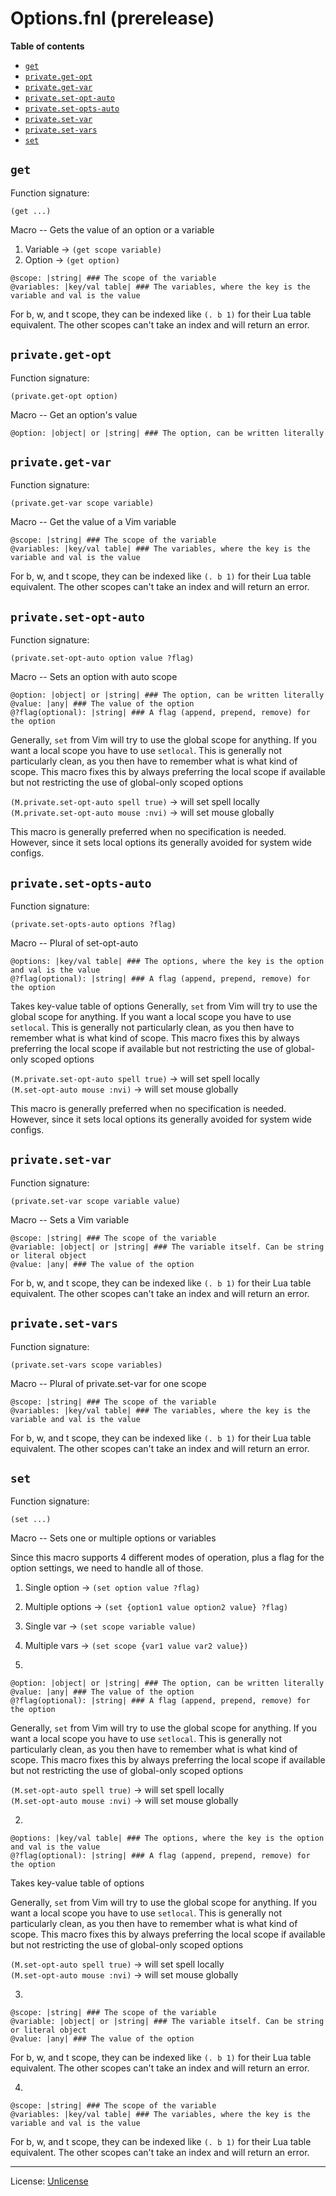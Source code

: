 # Options.fnl (prerelease)

**Table of contents**

- [`get`](#get)
- [`private.get-opt`](#privateget-opt)
- [`private.get-var`](#privateget-var)
- [`private.set-opt-auto`](#privateset-opt-auto)
- [`private.set-opts-auto`](#privateset-opts-auto)
- [`private.set-var`](#privateset-var)
- [`private.set-vars`](#privateset-vars)
- [`set`](#set)

## `get`
Function signature:

```
(get ...)
```

Macro -- Gets the value of an option or a variable
1. Variable -> `(get scope variable)`
2. Option -> `(get option)`
```
@scope: |string| ### The scope of the variable
@variables: |key/val table| ### The variables, where the key is the variable and val is the value
```

For b, w, and t scope, they can be indexed like `(. b 1)` for their
Lua table equivalent. The other scopes can't take an index and will
return an error.

## `private.get-opt`
Function signature:

```
(private.get-opt option)
```

Macro -- Get an option's value

```
@option: |object| or |string| ### The option, can be written literally
```

## `private.get-var`
Function signature:

```
(private.get-var scope variable)
```

Macro -- Get the value of a Vim variable

```
@scope: |string| ### The scope of the variable
@variables: |key/val table| ### The variables, where the key is the variable and val is the value
```

For b, w, and t scope, they can be indexed like `(. b 1)` for their
Lua table equivalent. The other scopes can't take an index and will
return an error.

## `private.set-opt-auto`
Function signature:

```
(private.set-opt-auto option value ?flag)
```

Macro -- Sets an option with auto scope

```
@option: |object| or |string| ### The option, can be written literally
@value: |any| ### The value of the option
@?flag(optional): |string| ### A flag (append, prepend, remove) for the option
```

Generally, `set` from Vim will try to use the global scope for anything.
If you want a local scope you have to use `setlocal`. This is generally
not particularly clean, as you then have to remember what is what kind of
scope. This macro fixes this by always preferring the local scope if available
but not restricting the use of global-only scoped options

`(M.private.set-opt-auto spell true)` -> will set spell locally   
`(M.private.set-opt-auto mouse :nvi)` -> will set mouse globally   

This macro is generally preferred when no specification is needed.
However, since it sets local options its generally avoided for system wide configs.

## `private.set-opts-auto`
Function signature:

```
(private.set-opts-auto options ?flag)
```

Macro -- Plural of set-opt-auto

```
@options: |key/val table| ### The options, where the key is the option and val is the value
@?flag(optional): |string| ### A flag (append, prepend, remove) for the option
```

Takes key-value table of options
Generally, `set` from Vim will try to use the global scope for anything.
If you want a local scope you have to use `setlocal`. This is generally
not particularly clean, as you then have to remember what is what kind of
scope. This macro fixes this by always preferring the local scope if available
but not restricting the use of global-only scoped options

`(M.private.set-opt-auto spell true)` -> will set spell locally   
`(M.set-opt-auto mouse :nvi)` -> will set mouse globally   

This macro is generally preferred when no specification is needed.
However, since it sets local options its generally avoided for system wide configs.

## `private.set-var`
Function signature:

```
(private.set-var scope variable value)
```

Macro -- Sets a Vim variable

```
@scope: |string| ### The scope of the variable
@variable: |object| or |string| ### The variable itself. Can be string or literal object
@value: |any| ### The value of the option
```

For b, w, and t scope, they can be indexed like `(. b 1)` for their
Lua table equivalent. The other scopes can't take an index and will
return an error.

## `private.set-vars`
Function signature:

```
(private.set-vars scope variables)
```

Macro -- Plural of private.set-var for one scope

```
@scope: |string| ### The scope of the variable
@variables: |key/val table| ### The variables, where the key is the variable and val is the value
```

For b, w, and t scope, they can be indexed like `(. b 1)` for their
Lua table equivalent. The other scopes can't take an index and will
return an error.

## `set`
Function signature:

```
(set ...)
```

Macro -- Sets one or multiple options or variables

Since this macro supports 4 different modes of operation, plus a flag for the option settings,
we need to handle all of those.

1. Single option -> `(set option value ?flag)`
2. Multiple options -> `(set {option1 value option2 value} ?flag)`
3. Single var -> `(set scope variable value)`
4. Multiple vars -> `(set scope {var1 value var2 value})`

1.
```
@option: |object| or |string| ### The option, can be written literally
@value: |any| ### The value of the option
@?flag(optional): |string| ### A flag (append, prepend, remove) for the option
```

Generally, `set` from Vim will try to use the global scope for anything.
If you want a local scope you have to use `setlocal`. This is generally
not particularly clean, as you then have to remember what is what kind of
scope. This macro fixes this by always preferring the local scope if available
but not restricting the use of global-only scoped options

`(M.set-opt-auto spell true)` -> will set spell locally   
`(M.set-opt-auto mouse :nvi)` -> will set mouse globally   


2.
```
@options: |key/val table| ### The options, where the key is the option and val is the value
@?flag(optional): |string| ### A flag (append, prepend, remove) for the option
```

Takes key-value table of options

Generally, `set` from Vim will try to use the global scope for anything.
If you want a local scope you have to use `setlocal`. This is generally
not particularly clean, as you then have to remember what is what kind of
scope. This macro fixes this by always preferring the local scope if available
but not restricting the use of global-only scoped options

`(M.set-opt-auto spell true)` -> will set spell locally   
`(M.set-opt-auto mouse :nvi)` -> will set mouse globally   

3.
```
@scope: |string| ### The scope of the variable
@variable: |object| or |string| ### The variable itself. Can be string or literal object
@value: |any| ### The value of the option
```

For b, w, and t scope, they can be indexed like `(. b 1)` for their
Lua table equivalent. The other scopes can't take an index and will
return an error.

4.
```
@scope: |string| ### The scope of the variable
@variables: |key/val table| ### The variables, where the key is the variable and val is the value
```

For b, w, and t scope, they can be indexed like `(. b 1)` for their
Lua table equivalent. The other scopes can't take an index and will
return an error.



---

License: [Unlicense](https://github.com/katawful/nvim-anisole-macros/blob/main/LICENSE)


<!-- Generated with Fenneldoc v1.0.1
     https://gitlab.com/andreyorst/fenneldoc -->
